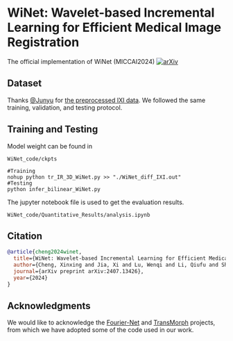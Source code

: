 # WiNet: Wavelet-based Incremental Learning for Efficient Medical Image Registration
The official implementation of WiNet (MICCAI2024) [![arXiv](https://img.shields.io/badge/arXiv-b31b1b.svg)](https://arxiv.org/abs/2407.13426)



## Dataset
Thanks [@Junyu](https://github.com/junyuchen245) for [the preprocessed IXI data](https://github.com/junyuchen245/TransMorph_Transformer_for_Medical_Image_Registration/blob/main/IXI/TransMorph_on_IXI.md). We followed the same training, validation, and testing protocol.


## Training and Testing
Model weight can be found in
```
WiNet_code/ckpts
```
```
#Training
nohup python tr_IR_3D_WiNet.py >> "./WiNet_diff_IXI.out"
#Testing
python infer_bilinear_WiNet.py
```
The jupyter notebook file is used to get the evaluation results.
```
WiNet_code/Quantitative_Results/analysis.ipynb
```
## Citation
```bibtex
@article{cheng2024winet,
  title={WiNet: Wavelet-based Incremental Learning for Efficient Medical Image Registration},
  author={Cheng, Xinxing and Jia, Xi and Lu, Wenqi and Li, Qiufu and Shen, Linlin and Krull, Alexander and Duan, Jinming},
  journal={arXiv preprint arXiv:2407.13426},
  year={2024}
}
```

## Acknowledgments
We would like to acknowledge the [Fourier-Net](https://github.com/xi-jia/Fourier-Net) and [TransMorph](https://github.com/junyuchen245/TransMorph_Transformer_for_Medical_Image_Registration) projects, from which we have adopted some of the code used in our work.

